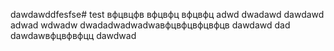 dawdawddfesfse# test
вфцвцфв
вфцвфц
вфцвфц
adwd
dwadawd
dawdawd
adwad
wdwadw
dwadadwadwadwaвфцвфцвфцвфцв
dawdawd
dad
dawdawвфцвфвфцц
dawdwad

